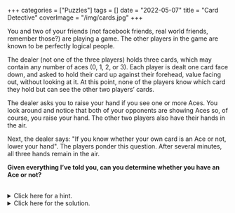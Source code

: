 +++
categories = ["Puzzles"]
tags = []
date = "2022-05-07"
title = "Card Detective"
coverImage = "/img/cards.jpg"
+++

You and two of your friends (not facebook friends, real world friends, remember those?) are playing a game. The other players in the game are known to be perfectly logical people.

<!--more-->

The dealer (not one of the three players) holds three cards, which may contain any number of aces (0, 1, 2, or 3). Each player is dealt one card face down, and asked to hold their card up against their forehead, value facing out, without looking at it. At this point, none of the players know which card they hold but can see the other two players’ cards. 

The dealer asks you to raise your hand if you see one or more Aces. You look around and notice that both of your opponents are showing Aces so, of course, you raise your hand. The other two players also have their hands in the air. 

Next, the dealer says: "If you know whether your own card is an Ace or not, lower your hand". The players ponder this question. After several minutes, all three hands remain in the air.

**Given everything I’ve told you, can you determine whether you have an Ace or not?**

<br>
<details>
<summary>Click here for a hint.</summary>
The solution to this puzzle involves indirect thinking, in the sense that it requires you to reach a conclusion based on other people’s inability to reach a conclusion. 
<br>
</details>

<details>
<summary>Click here for the solution.</summary>
Let’s call the three players A (that's you), B, and C. Player B’s hand is in the air because she sees at least one ace, which you know could be player C’s card. Now let’s imagine you hold some card other an ace. Player B will reason as follows:

> I can see that Player A doesn’t have an ace, so Player C must be looking at my ace. Player C can make a symmetric argument (if A doesn’t have an ace, then Player B must be looking at my ace).

Thus, if you don’t hold an ace, with a moment of thought it will be obvious to hyper-logical players B and C that they hold aces and their hands will drop. The fact that they appear to be able to reach that conclusion, after some time, suggests that you must be holding an ace.
</details>
